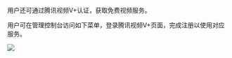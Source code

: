 用户还可通过腾讯视频V+认证，获取免费视频服务。

用户可在管理控制台访问如下菜单，登录腾讯视频V+页面，完成注册以使用对应服务。

![](http://imgcache.tce.fsphere.cn/image/mc.qcloudimg.com/static/img/81bb724699a4d5f5a79b2acad3be1ed2/2.png)
